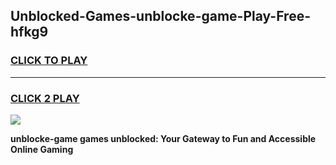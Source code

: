 
## Unblocked-Games-unblocke-game-Play-Free-hfkg9
<h3>
<a href="https://premium76.site?title=unblocke-game&ref=09A">CLICK TO PLAY</a></h3>
<hr>

<h3>
<a href="https://premium76.site?title=unblocke-game&ref=09A">CLICK 2 PLAY</a>
  
</h3>

<a href="https://premium76.site?title=unblocke-game&ref=09A"><img src="https://clearcache.store/games.png"></a>


**unblocke-game games unblocked: Your Gateway to Fun and Accessible Online Gaming**
